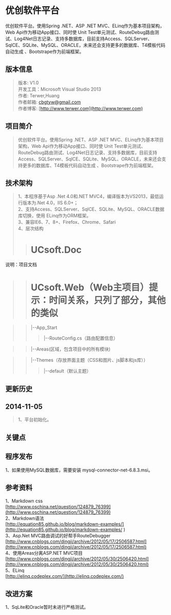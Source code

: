 ﻿优创软件平台
===========

优创软件平台。使用Spring .NET、ASP .NET MVC、ELinq作为基本项目架构，Web Api作为移动App接口、同时使
Unit Test单元测试、RouteDebug路由测试、Log4Net日志记录、支持多数据库，目前支持Access、SQLServer、SqlCE、SQLite、MySQL、ORACLE，未来还会支持更多的数据库、T4模板代码自动生成
、Bootstrape作为前端框架。

版本信息
-------
>版本: V1.0     
>开发工具：Microsoft Visual Studio 2013      
>作者: Terwer,Huang   
>作者邮箱: cbgtyw@gmail.com   
>作者博客: [http://www.terwer.com](http://www.terwer.com)       

项目简介
-------
>优创软件平台。使用Spring .NET、ASP .NET MVC、ELinq作为基本项目架构，Web Api作为移动App接口、同时使
Unit Test单元测试、RouteDebug路由测试、Log4Net日志记录、支持多数据库，目前支持Access、SQLServer、SqlCE、SQLite、MySQL、ORACLE，未来还会支持更多的数据库、T4模板代码自动生成
、Bootstrape作为前端框架。


技术架构
------



>1、本程序基于Asp .Net 4.0和.NET MVC4，编译版本为VS2013，最低运行版本为.Net 4.0，IIS 6.0+；  
>2、支持Access、SQLServer、SqlCE、SQLite、MySQL、ORACLE数据库切换，使用 ELinq作为ORM框架。    
>3、兼容IE6、7、8+、Firefox、Chrome、Safari             
>4、层次结构
>>UCsoft.Doc
>>=============
说明：项目文档

>>UCsoft.Web（Web主项目）提示：时间关系，只列了部分，其他的类似
>>=====================

>>|--App_Start
>>>|--RouteConfig.cs（路由配置信息）

>>|--Areas(区域，包含项目中的所有模块)

>>|--Themes（存放界面主题（CSS和图片、js脚本和js库））
>>>|--default（默认主题）



更新历史
-------
2014-11-05
----------
>1、平台初始化。

关键点
------


程序发布
-------
1、如果使用MySQL数据库，需要安装 mysql-connector-net-6.8.3.msi。   

参考资料
-------
1、Markdown css   
[http://www.oschina.net/question/124879_76399](http://www.oschina.net/question/124879_76399)   
2、Markdown语法   
[http://equation85.github.io/blog/markdown-examples/](http://equation85.github.io/blog/markdown-examples/ )  
3、Asp.Net MVC路由调试的好帮手RouteDebugger   
[http://www.cnblogs.com/dingji/archive/2012/05/17/2506587.html](http://www.cnblogs.com/dingji/archive/2012/05/17/2506587.html)   
4、使用Areas分离ASP.NET MVC项目     
[http://www.cnblogs.com/dingji/archive/2012/05/30/2506420.html](http://www.cnblogs.com/dingji/archive/2012/05/30/2506420.html)     
5、ELinq    
[http://elinq.codeplex.com/](http://elinq.codeplex.com/)

改进方案
-------                                                               
1、SqLite和Oracle暂时未进行严格测试。                                                





  
